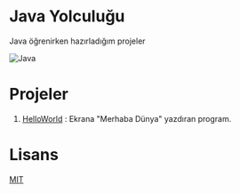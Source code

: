 # Java Yolculuğu
Java öğrenirken hazırladığım projeler

![Java](https://www.mediaclick.com.tr/application/files/6816/8130/9538/java.png)

# Projeler
1. [HelloWorld]() : Ekrana "Merhaba Dünya" yazdıran program.

# Lisans
[MIT](https://github.com/EkojeaNx/JavaRoadMapProjects/blob/main/LICENSE)